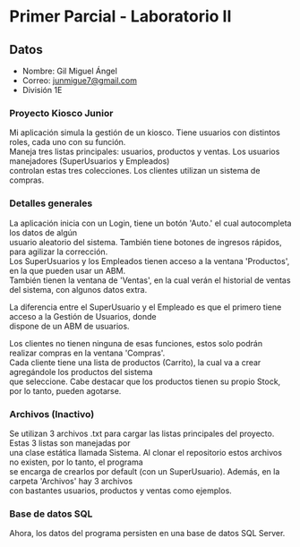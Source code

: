 # Primer Parcial - Laboratorio II

## Datos
- Nombre: Gil Miguel Ángel
- Correo: junmigue7@gmail.com
- División 1E

### Proyecto Kiosco Junior
Mi aplicación simula la gestión de un kiosco. Tiene usuarios con distintos roles, cada uno con su función.  
Maneja tres listas principales: usuarios, productos y ventas. Los usuarios manejadores (SuperUsuarios y Empleados)  
controlan estas tres colecciones. Los clientes utilizan un sistema de compras.

### Detalles generales
La aplicación inicia con un Login, tiene un botón 'Auto.' el cual autocompleta los datos de algún  
usuario aleatorio del sistema. También tiene botones de ingresos rápidos, para agilizar la corrección.  
Los SuperUsuarios y los Empleados tienen acceso a la ventana 'Productos', en la que pueden usar un ABM.  
También tienen la ventana de 'Ventas', en la cual verán el historial de ventas del sistema, con algunos datos extra.  

La diferencia entre el SuperUsuario y el Empleado es que el primero tiene acceso a la Gestión de Usuarios, donde  
dispone de un ABM de usuarios.  

Los clientes no tienen ninguna de esas funciones, estos solo podrán realizar compras en la ventana 'Compras'.  
Cada cliente tiene una lista de productos (Carrito), la cual va a crear agregándole los productos del sistema  
que seleccione. Cabe destacar que los productos tienen su propio Stock, por lo tanto, pueden agotarse.  

### Archivos (Inactivo)
Se utilizan 3 archivos .txt para cargar las listas principales del proyecto. Estas 3 listas son manejadas por  
una clase estática llamada Sistema. Al clonar el repositorio estos archivos no existen, por lo tanto, el programa  
se encarga de crearlos por default (con un SuperUsuario).  Además, en la carpeta 'Archivos' hay 3 archivos  
con bastantes usuarios, productos y ventas como ejemplos.  

### Base de datos SQL
Ahora, los datos del programa persisten en una base de datos SQL Server.  